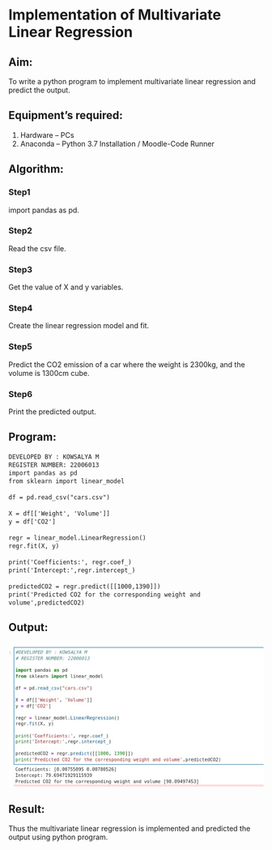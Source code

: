 # Implementation of Multivariate Linear Regression

## Aim:
To write a python program to implement multivariate linear regression and predict the output.

## Equipment’s required:
1.	Hardware – PCs
2.	Anaconda – Python 3.7 Installation / Moodle-Code Runner

## Algorithm:

### Step1

import pandas as pd.

### Step2

Read the csv file.

### Step3

Get the value of X and y variables.

### Step4

Create the linear regression model and fit.

### Step5

Predict the CO2 emission of a car where the weight is 2300kg, and the volume is 1300cm cube.

### Step6

Print the predicted output.

## Program:
```
DEVELOPED BY : KOWSALYA M
REGISTER NUMBER: 22006013
import pandas as pd
from sklearn import linear_model

df = pd.read_csv("cars.csv")

X = df[['Weight', 'Volume']]
y = df['CO2']

regr = linear_model.LinearRegression()
regr.fit(X, y)

print('Coefficients:', regr.coef_)
print('Intercept:',regr.intercept_)

predictedCO2 = regr.predict([[1000,1390]])
print('Predicted CO2 for the corresponding weight and volume',predictedCO2)
```
## Output:

![](o1.jpeg)

## Result:
Thus the multivariate linear regression is implemented and predicted the output using python program.